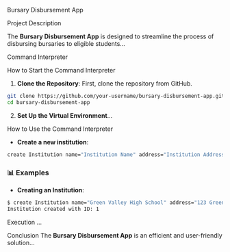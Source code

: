 
Bursary Disbursement App

Project Description

The **Bursary Disbursement App** is designed to streamline the process of disbursing bursaries to eligible students...

Command Interpreter

How to Start the Command Interpreter
1. **Clone the Repository**: First, clone the repository from GitHub.

```bash
git clone https://github.com/your-username/bursary-disbursement-app.git
cd bursary-disbursement-app
```

2. **Set Up the Virtual Environment**...

How to Use the Command Interpreter

- **Create a new institution**:
```bash
create Institution name="Institution Name" address="Institution Address" contact="Contact Info"
```

### 📊 Examples
- **Creating an Institution**:

```bash
$ create Institution name="Green Valley High School" address="123 Green Valley Road" contact="0712345678"
Institution created with ID: 1
```

Execution
...

Conclusion
The **Bursary Disbursement App** is an efficient and user-friendly solution...
```